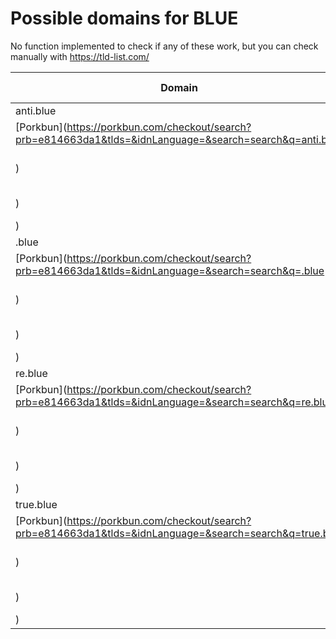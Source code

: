 # Possible domains for BLUE

No function implemented to check if any of these work, but you can check manually with https://tld-list.com/

| Domain | Porkbun | NameCheap | Google Domains |
|---|---|---|---|
| anti.blue | [Porkbun](https://porkbun.com/checkout/search?prb=e814663da1&tlds=&idnLanguage=&search=search&q=anti.blue) | [Namecheap](https://www.namecheap.com/domains/registration/results/?domain=anti.blue) | [Google](https://domains.google.com/registrar/search?searchTerm=anti.blue) |
| .blue | [Porkbun](https://porkbun.com/checkout/search?prb=e814663da1&tlds=&idnLanguage=&search=search&q=.blue) | [Namecheap](https://www.namecheap.com/domains/registration/results/?domain=.blue) | [Google](https://domains.google.com/registrar/search?searchTerm=.blue) |
| re.blue | [Porkbun](https://porkbun.com/checkout/search?prb=e814663da1&tlds=&idnLanguage=&search=search&q=re.blue) | [Namecheap](https://www.namecheap.com/domains/registration/results/?domain=re.blue) | [Google](https://domains.google.com/registrar/search?searchTerm=re.blue) |
| true.blue | [Porkbun](https://porkbun.com/checkout/search?prb=e814663da1&tlds=&idnLanguage=&search=search&q=true.blue) | [Namecheap](https://www.namecheap.com/domains/registration/results/?domain=true.blue) | [Google](https://domains.google.com/registrar/search?searchTerm=true.blue) |
